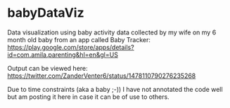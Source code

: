# babyDataViz
Data visualization using baby activity data collected by my wife on my 6 month old baby from an app called Baby Tracker: https://play.google.com/store/apps/details?id=com.amila.parenting&hl=en&gl=US

Output can be viewed here: https://twitter.com/ZanderVenter6/status/1478110790276235268

Due to time constraints (aka a baby ;-)) I have not annotated the code well but am posting it here in case it can be of use to others.
